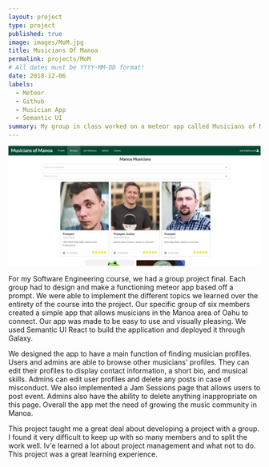 ```yaml
---
layout: project
type: project
published: true
image: images/MoM.jpg
title: Musicians Of Manoa
permalink: projects/MoM
# All dates must be YYYY-MM-DD format!
date: 2018-12-06
labels:
  - Meteor
  - Github
  - Musician App
  - Semantic UI
summary: My group in class worked on a meteor app called Musicians of Manoa for ICS 314 at UH Manoa
---
```


  <img class="ui image" src="../images/MoM.jpg">
  
  For my Software Engineering course, we had a group project final.  Each group had to design and make a functioning meteor app based off a prompt.  We were able to implement the different topics we learned over the entirety of the course into the project.  Our specific group of six members created a simple app that allows musicians in the Manoa area of Oahu to connect.  Our app was made to be easy to use and visually pleasing.  We used Semantic UI React to build the application and deployed it through Galaxy.
  
  We designed the app to have a main function of finding musician profiles.  Users and admins are able to browse other musicians' profiles.  They can edit their profiles to display contact information, a short bio, and musical skills.  Admins can edit user profiles and delete any posts in case of misconduct.  We also implemented a Jam Sessions page that allows users to post event.  Admins also have the ability to delete anything inappropriate on this page.  Overall the app met the need of growing the music community in Manoa.  
  
  This project taught me a great deal about developing a project with a group.  I found it very difficult to keep up with so many members and to split the work well.  Iv'e learned a lot about project management and what not to do.  This project was a great learning experience. 